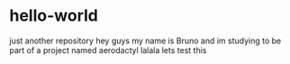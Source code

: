 # hello-world
just another repository
hey guys 
my name is Bruno and im studying to be part of a project named aerodactyl 
lalala lets test this 
